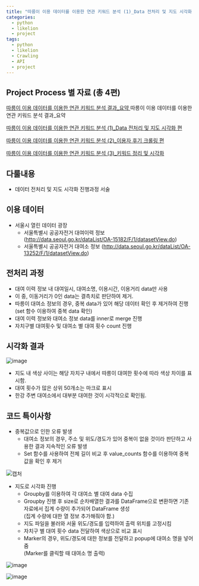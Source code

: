 ```yaml
---
title: "따릉이 이용 데이터를 이용한 연관 키워드 분석 (1)_Data 전처리 및 지도 시각화 편"
categories:
  - python
  - likelion
  - project
tags:
  - python
  - likelion
  - Crawling
  - API
  - project
---
```


## Project Process 별 자료 (총 4편)

<a href="https://junuhwang.github.io/python/likelion/project/따릉이-이용-데이터를-이용한-연관-키워드-분석-결과_요약/"> 따릉이 이용 데이터를 이용한 연관 키워드 분석 결과_요약 </a> 따릉이 이용 데이터를 이용한 연관 키워드 분석 결과_요약 </a>  

<a href="https://junuhwang.github.io/python/likelion/project/따릉이-이용-데이터를-이용한-연관-키워드-분석-(데이터-전처리-및-자도-시각화)"> 따릉이 이용 데이터를 이용한 연관 키워드 분석 (1)_Data 전처리 및 지도 시각화 편 </a>  

<a href="https://junuhwang.github.io/python/likelion/project/따릉이-이용-데이터를-이용한-연관-키워드-분석-(2)_이용자-후기-크롤링-편"> 따릉이 이용 데이터를 이용한 연관 키워드 분석 (2)_이용자 후기 크롤링 편 </a>  

<a href="https://junuhwang.github.io/python/likelion/project/따릉이-이용-데이터를-이용한-연관-키워드-분석_3-키워드-정리-및-시각화"> 따릉이 이용 데이터를 이용한 연관 키워드 분석 (3)_키워드 정리 및 시각화 </a>  

## 다룰내용
- 데이터 전처리 및 지도 시각화 진행과정 서술

## 이용 데이터
- 서울시 열린 데이터 광장
  * 서울특별시 공공자전거 대여이력 정보
    (http://data.seoul.go.kr/dataList/OA-15182/F/1/datasetView.do)
  * 서울특별시 공공자전거 대여소 정보
    (http://data.seoul.go.kr/dataList/OA-13252/F/1/datasetView.do)
 
## 전처리 과정
- 대여 이력 정보 내 대여일시, 대여소명, 이용시간, 이용거리 data만 사용
- 이 중, 이동거리가 0인 data는 결측치로 판단하여 제거.
- 따릉이 대여소 정보의 경우, 중복 data가 있어 해당 데이터 확인 후 제거하여 진행  
  (set 함수 이용하여 중복 data 확인)
- 대여 이력 정보와 대여소 정보 data를 inner로 merge 진행
- 자치구별 대여횟수 및 대여소 별 대여 횟수 count 진행


## 시각화 결과

![image](https://user-images.githubusercontent.com/88296152/133733532-7929273d-4019-4588-a6a2-ffa8acc2e0d9.png)
<!-- {: width="50%" height="50%"}  
 -->
- 지도 내 색상 사이는 해당 자치구 내에서 따릉이 대여한 횟수에 따라 색상 차이를 표시함.
- 대여 횟수가 많은 상위 50개소는 마크로 표시
- 한강 주변 대여소에서 대부분 대여한 것이 시각적으로 확인됨.


## 코드 특이사항
- 중복값으로 인한 오류 발생
  * 대여소 정보의 경우, 주소 및 위도/경도가 있어 중복이 없을 것이라 판단하고 사용한 결과 지속적인 오류 발생
  * Set 함수를 사용하여 전체 길이 비교 후 value_counts 함수를 이용하여 중복 값을 확인 후 제거

![캡처](https://user-images.githubusercontent.com/88296152/133732326-370148a6-3ba8-4479-bdb3-98df1aa8c720.PNG)
<!-- {: width="50%" height="50%"}  
 -->
- 지도로 시각화 진행
  * Groupby를 이용하여 각 대여소 별 대여 data 수집
  * Groupby 진행 후 size로 순차배열한 결과를 DataFrame으로 변환하면 기존 자료에서 집계 수량이 추가되어 DataFrame 생성  
    (집계 수량에 대한 열 정보 추가해줘야 함.)
  * 지도 파일을 불러와 서울 위도/경도를 입력하여 출력 위치를 고정시킴
  * 자치구 별 대여 횟수 data 전달하여 색상으로 비교 표시
  * Marker의 경우, 위도/경도에 대한 정보를 전달하고 popup에 대여소 명을 넣어줌  
    (Marker를 클릭할 때 대여소 명 출력)

![image](https://user-images.githubusercontent.com/88296152/133740928-50f05196-607b-437c-97ff-9114567d25d7.png)

![image](https://user-images.githubusercontent.com/88296152/133741092-9fecda38-3ef9-48a4-909d-6aeb768b27be.png)
